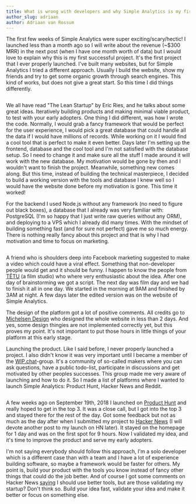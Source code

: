 ```yaml
---
title: What is wrong with developers and why Simple Analytics is my first successful project
author_slug: adriaan
author: Adriaan van Rossum
---
```


The first few weeks of Simple Analytics were super exciting/scary/hectic! I launched less than a month ago so I will write about the revenue (~\$300 MRR) in the next post (when I have one month worth of data) but I would love to explain why this is my first successful project. It's the first project that I ever properly launched. I've built many websites, but for Simple Analytics I tried a different approach. Usually I build the website, show my friends and try to get some organic growth through search engines. This kind of works, but does not give a great start. So this time I did things differently.

<img loading="lazy" class="limit-height" src="/images/reading-list.svg" alt="">

We all have read "The Lean Startup" by Eric Ries, and he talks about some great ideas. Iteratively building products and making minimal viable product, to test with your early adopters. One thing I did different, was how I wrote the code. Normally, I would grab a fancy framework that would be perfect for the user experience, I would pick a great database that could handle all the data if I would have millions of records. While working on it I would find a cool tool that is perfect to make it even better. Days later I'm setting up the frontend, database and the cool tool and I'm not satisfied with the database setup. So I need to change it and make sure all the stuff I made around it will work with the new database. My motivation would be gone by then and I wouldn't want to finish the project. Meanwhile, something new comes along. But this time, instead of building the technical masterpiece, I decided to build a working version with the tools and database I knew well so I would have the website done before my motivation is gone. This time it worked!

For the backend I used Node.js without any framework (no need to figure out black boxes), a database that I already was very familiar with: PostgreSQL (I'm so happy that I just write raw queries without any ORM), and deploying to a VPS which I already did many times. With the mindset of building something fast (and for sure not perfect) gave me so much energy. There is nothing really fancy about this project and that is why I had motivation and time to focus on marketing.

<img loading="lazy" class="limit-height" src="/images/videographer.svg" alt="">

A friend who is shoulders deep into Facebook marketing suggested to make a video which could have a viral effect. Something that non-developer people would get and it should be funny. I happen to know the people from [TÊTU](https://www.tetufilm.com/) (a film studio) who where very enthusiastic about the idea. After one day of brainstorming we got a script. The next day was film day and we had to finish it all in one day. We started in the morning at 9AM and finished by 3AM at night. A few days later the edited version was on the website of Simple Analytics.

The design of the platform got a lot of positive comments. All credits go to [Michelsen Design](https://www.michelsendesign.com/) who designed the whole website in less than 2 days. And yes, some design thingies are not implemented correctly yet, but this proves my point. It's not important to put those hours in little things of your platform at this early stage.

Launching the product.
Like I said before, I never properly launched a project. I also didn't know it was very important until I became a member of the [WIP.chat](https://wip.chat/?rel=simpleanalytics)-group. It's a community of so-called makers where you can ask questions, have a public todo-list, participate in discussions and get motivated by other peoples successes. This group made me very aware of launching and how to do it. So I made a list of platforms where I wanted to launch Simple Analytics: Product Hunt, Hacker News and Reddit.

<img loading="lazy" class="limit-height" src="/images/group-chat.svg" alt="">

A few weeks ago on September 19th, 2018 I launched on [Product Hunt](https://www.producthunt.com/posts/simple-analytics) and really hoped to get in the top 3. It was a close call, but I got into the top 3 and stayed there for the rest of the day. Got some feedback but not as much as the day after when I submitted my project to [Hacker News](https://news.ycombinator.com/item?id=18024277) (I will devote another post to my launch on HN later). It stayed on the homepage for 1 day and was on the first spot for 9 hours. Now I validated my idea, and it's time to improve the product and serve my early adopters.

I'm not saying everybody should follow this approach, I'm a solo developer which is a different case than with a team and I have a lot of experience building software, so maybe a framework would be faster for others. My point is, build your product with the tools you know instead of fancy other things that could do the job better. And of course I got some comments on Hacker News [saying](https://news.ycombinator.com/item?id=18025908) I should use better tools, but are those validating my startup? Don't think so. Build your idea fast, validate your idea and make it better or focus on something else.
